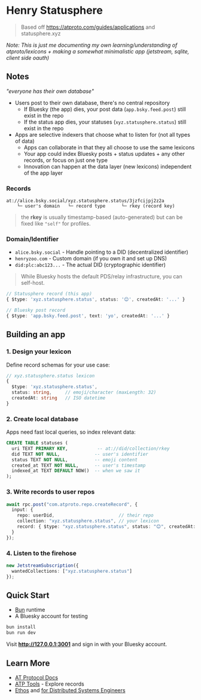 # Henry Statusphere

> Based off https://atproto.com/guides/applications and statusphere.xyz

*Note: This is just me documenting my own learning/understanding of atproto/lexicons + making a somewhat minimalistic app (jetstream, sqlite, client side oauth)*

## Notes

*"everyone has their own database"*

- Users post to their own database, there's no central repository
  - If Bluesky (the app) dies, your post data (`app.bsky.feed.post`) still exist in the repo
  - If the status app dies, your statuses (`xyz.statusphere.status`) still exist in the repo
- Apps are selective indexers that choose what to listen for (not all types of data)
  - Apps can collaborate in that they all choose to use the same lexicons
  - Your app could index Bluesky posts + status updates + any other records, or focus on just one type
  - Innovation can happen at the data layer (new lexicons) independent of the app layer

### Records

```
at://alice.bsky.social/xyz.statusphere.status/3jzfcijpj2z2a
    └─ user's domain   └─ record type      └─ rkey (record key)
```

> the **rkey** is usually timestamp-based (auto-generated) but can be fixed like `"self"` for profiles.

### Domain/Identifier

- `alice.bsky.social` - Handle pointing to a DID (decentralized identifier)
- `henryzoo.com` - Custom domain (if you own it and set up DNS)
- `did:plc:abc123...` - The actual DID (cryptographic identifier)

> While Bluesky hosts the default PDS/relay infrastructure, you can self-host.

```typescript
// Statusphere record (this app)
{ $type: 'xyz.statusphere.status', status: '😊', createdAt: '...' }

// Bluesky post record  
{ $type: 'app.bsky.feed.post', text: 'yo', createdAt: '...' }
```

## Building an app

### 1. Design your lexicon
Define record schemas for your use case:
```typescript
// xyz.statusphere.status lexicon
{
  $type: 'xyz.statusphere.status',
  status: string,     // emoji/character (maxLength: 32)  
  createdAt: string   // ISO datetime
}
```

### 2. Create local database
Apps need fast local queries, so index relevant data:
```sql
CREATE TABLE statuses (
  uri TEXT PRIMARY KEY,           -- at://did/collection/rkey
  did TEXT NOT NULL,             -- user's identifier  
  status TEXT NOT NULL,          -- emoji content
  created_at TEXT NOT NULL,      -- user's timestamp
  indexed_at TEXT DEFAULT NOW()  -- when we saw it
);
```

### 3. Write records to user repos
```typescript
await rpc.post("com.atproto.repo.createRecord", {
  input: {
    repo: userDid,                        // their repo
    collection: "xyz.statusphere.status", // your lexicon
    record: { $type: "xyz.statusphere.status", status: "😊", createdAt: "..." }
  }
});
```

### 4. Listen to the firehose  
```typescript
new JetstreamSubscription({ 
  wantedCollections: ["xyz.statusphere.status"] 
});
```

## Quick Start

- [Bun](https://bun.sh) runtime
- A Bluesky account for testing

```bash
bun install
bun run dev
```

Visit **http://127.0.0.1:3001** and sign in with your Bluesky account.

## Learn More

- [AT Protocol Docs](https://atproto.com)
- [ATP Tools](https://atp.tools) - Explore records
- [Ethos](https://atproto.com/articles/atproto-ethos) and [for Distributed Systems Engineers](https://atproto.com/articles/atproto-for-distsys-engineers)